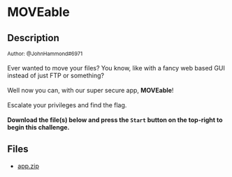 # MOVEable

## Description

<small>Author: @JohnHammond#6971</small><br><br>Ever wanted to move your files? You know, like with a fancy web based GUI instead of just FTP or something? <br><br> Well now you can, with our super secure app, <b>MOVEable</b>!  <br><br> Escalate your privileges and find the flag. <br> <br> <b>Download the file(s) below and press the <code>Start</code> button on the top-right to begin this challenge.</b>


## Files

* [app.zip](files/app.zip)

